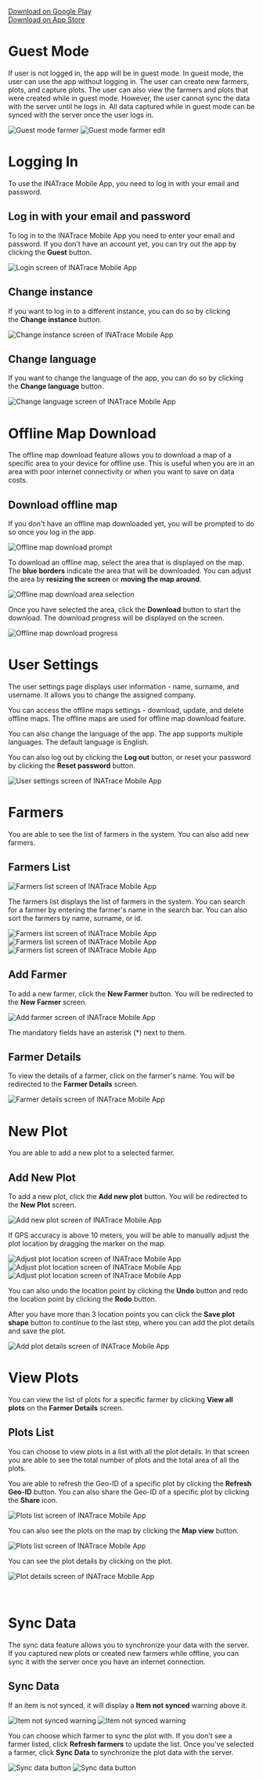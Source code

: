 
[Download on Google Play](https://play.google.com/store/apps/details?hl=en-US&id=com.sunesis.inatrace)  
[Download on App Store](https://apps.apple.com/us/app/inatrace/id6572305162)

# Guest Mode

If user is not logged in, the app will be in guest mode. In guest mode, the user can use the app without logging in. The user can create new farmers, plots, and capture plots. The user can also view the farmers and plots that were created while in guest mode. However, the user cannot sync the data with the server until he logs in. All data captured while in guest mode can be synced with the server once the user logs in.

![Guest mode farmer](../images/guest_mode_farmer-a184fc15712bd43c4c86a5f5d82ca2f8.png) ![Guest mode farmer edit](../images/guest_mode_farmer_edit-37eef249d02f847fc6a3ee45c75e86eb.png)

# Logging In

To use the INATrace Mobile App, you need to log in with your email and password.

## Log in with your email and password

To log in to the INATrace Mobile App you need to enter your email and password. If you don't have an account yet, you can try out the app by clicking the **Guest** button.

![Login screen of INATrace Mobile App](../images/login_screen-cb46b67d75724db0220eda5443ea281a.png)

## Change instance

If you want to log in to a different instance, you can do so by clicking the **Change instance** button.

![Change instance screen of INATrace Mobile App](../images/login_change_instance-d4234e77bb0f169dc0c3da8c4fd44218.png)

## Change language

If you want to change the language of the app, you can do so by clicking the **Change language** button.

![Change language screen of INATrace Mobile App](../images/login_change_language-c21e44af8ab6adcf58c8fffc6dac9004.png)

# Offline Map Download

The offline map download feature allows you to download a map of a specific area to your device for offline use. This is useful when you are in an area with poor internet connectivity or when you want to save on data costs.

## Download offline map

If you don't have an offline map downloaded yet, you will be prompted to do so once you log in the app.

![Offline map download prompt](../images/offline_maps_initial-95a237198aafa3bb091f72e2579e764a.png)

To download an offline map, select the area that is displayed on the map. The **blue borders** indicate the area that will be downloaded. You can adjust the area by **resizing the screen** or **moving the map around**.

![Offline map download area selection](../images/offline_map_download-52b1e5423e7afcd6a60204afdbe21611.png)

Once you have selected the area, click the **Download** button to start the download. The download progress will be displayed on the screen.

![Offline map download progress](../images/downloaded_maps-7a22664fb7e81530abf392d1da3ea0be.png)

# User Settings

The user settings page displays user information - name, surname, and username. It allows you to change the assigned company.

You can access the offline maps settings - download, update, and delete offline maps. The offline maps are used for offline map download feature.

You can also change the language of the app. The app supports multiple languages. The default language is English.

You can also log out by clicking the **Log out** button, or reset your password by clicking the **Reset password** button.

![User settings screen of INATrace Mobile App](../images/user_settings-cd5e03ba89a6dba612042548ba339f4e.png)

# Farmers

You are able to see the list of farmers in the system. You can also add new farmers.

## Farmers List

![Farmers list screen of INATrace Mobile App](../images/farmers_list-f154359b3f1d7ab8acf47f519782ea77.png)

The farmers list displays the list of farmers in the system. You can search for a farmer by entering the farmer's name in the search bar. You can also sort the farmers by name, surname, or id.

![Farmers list screen of INATrace Mobile App](../images/farmers_search-009a1356654b9b548d52ce2cb7fee851.png) ![Farmers list screen of INATrace Mobile App](../images/farmer_sort_by-a48ba13d3934c8a20482f70be248a99e.png) ![Farmers list screen of INATrace Mobile App](../images/farmers_filter_search-f53c75ff061fcb0f85da670411a556b9.png)

## Add Farmer

To add a new farmer, click the **New Farmer** button. You will be redirected to the **New Farmer** screen.

![Add farmer screen of INATrace Mobile App](../images/new_farmer_creation-5511f928f6b1a203c52267e522741204.png)

The mandatory fields have an asterisk (*) next to them.

## Farmer Details

To view the details of a farmer, click on the farmer's name. You will be redirected to the **Farmer Details** screen.

![Farmer details screen of INATrace Mobile App](../images/farmer_details-465b0925e959a75997d8050efe8810b8.png)

# New Plot

You are able to add a new plot to a selected farmer.

## Add New Plot

To add a new plot, click the **Add new plot** button. You will be redirected to the **New Plot** screen.

![Add new plot screen of INATrace Mobile App](../images/plot_creation-0f2d01cf125776e2207d582d78e11e97.png)

If GPS accuracy is above 10 meters, you will be able to manually adjust the plot location by dragging the marker on the map.

![Adjust plot location screen of INATrace Mobile App](../images/manual_location-b1e11a457191674f7a7da3a13cf992ed.png) ![Adjust plot location screen of INATrace Mobile App](../images/manual_location_selector-2a392d04d3191330768707e67bd9e1a1.png) ![Adjust plot location screen of INATrace Mobile App](../images/manual_location_point-07e95dc8a1652400712caaee47f48de4.png)

You can also undo the location point by clicking the **Undo** button and redo the location point by clicking the **Redo** button.

After you have more than 3 location points you can click the **Save plot shape** button to continue to the last step, where you can add the plot details and save the plot.

![Add plot details screen of INATrace Mobile App](../images/new_plot_screen-6f1e36911f3f6f9d1156d203ccc61bdd.png)

# View Plots

You can view the list of plots for a specific farmer by clicking **View all plots** on the **Farmer Details** screen.

## Plots List

You can choose to view plots in a list with all the plot details. In that screen you are able to see the total number of plots and the total area of all the plots.

You are able to refresh the Geo-ID of a specific plot by clicking the **Refresh Geo-ID** button. You can also share the Geo-ID of a specific plot by clicking the **Share** icon.

![Plots list screen of INATrace Mobile App](../images/list_view-832e589ebc5983728277b5760952fdd0.png)

You can also see the plots on the map by clicking the **Map view** button.

![Plots list screen of INATrace Mobile App](../images/plots_in_view-8c7b2c953f5619d606a6d299a1f556cf.png)

You can see the plot details by clicking on the plot.

![Plot details screen of INATrace Mobile App](../images/plot_card_on_map-7f99116d9b7d654a99a1543455a452a9.png)

[  
](https://inatrace-docs.vercel.app/new-plot)

# Sync Data

The sync data feature allows you to synchronize your data with the server. If you captured new plots or created new farmers while offline, you can sync it with the server once you have an internet connection.

## Sync Data

If an item is not synced, it will display a **Item not synced** warning above it.

![Item not synced warning](../images/item_not_synced-5bec634dcf9dba7406c9f4d9d1e5f490.png) ![Item not synced warning](../images/plot_not_synced-c5855bafd08c02abee6e619d2a9002b9.png)

You can choose which farmer to sync the plot with. If you don't see a farmer listed, click **Refresh farmers** to update the list. Once you've selected a farmer, click **Sync Data** to synchronize the plot data with the server.

![Sync data button](../images/sync_data-c12b945ce6978f7ba2b766c2afd55ac8.png) ![Sync data button](../images/sync_data_farmers-7c1e03a0a6a2c733ec13c0f4289d159d.png)

